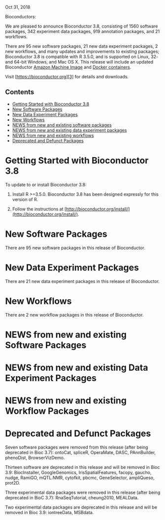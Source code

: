Oct 31, 2018

Bioconductors:

We are pleased to announce Bioconductor 3.8, consisting of 1560
software packages, 342 experiment data packages, 919 annotation
packages, and 21 workflows.

There are 95 new software packages, 21 new data experiment packages, 
2 new workflows, and many updates and improvements
to existing packages; Bioconductor 3.8 is compatible with R 3.5.0,
and is supported on Linux, 32- and 64-bit Windows, and Mac OS X.  This
release will include an updated Bioconductor [Amazon Machine Image][1]
and [Docker containers][2].

Visit [https://bioconductor.org][3]
for details and downloads.

[1]: https://bioconductor.org/help/bioconductor-cloud-ami/
[2]: https://bioconductor.org/help/docker/
[3]: https://bioconductor.org

Contents
--------

* [Getting Started with Bioconductor 3.8](#getting-started-with-bioconductor-35)
* [New Software Packages](#new-software-packages)
* [New Data Experiment Packages](#new-data-experiment-packages)
* [New Workflows](#new-Workflows)
* [NEWS from new and existing software packages](#news-from-new-and-existing-software-packages)
* [NEWS from new and existing data experiment packages](#news-from-new-and-existing-data-experiment-packages)
* [NEWS from new and existing workflows](#news-from-new-and-existing-workflows)
* [Deprecated and Defunct Packages](#deprecated-and-defunct-packages)

Getting Started with Bioconductor 3.8
======================================

To update to or install Bioconductor 3.8:

1. Install R >=3.5.0.  Bioconductor 3.8 has been designed expressly for
   this version of R.

2. Follow the instructions at
   [http://bioconductor.org/install/](http://bioconductor.org/install/).

New Software Packages
=====================

There are 95 new software packages in this release of Bioconductor.


New Data Experiment Packages
=====================

There are 21 new data experiment packages in this release of Bioconductor.


New Workflows
=====================

There are 2 new workflow packages in this release of Bioconductor.


NEWS from new and existing Software Packages
===================================


NEWS from new and existing Data Experiment  Packages
===================================


NEWS from new and existing Workflow  Packages
===================================


Deprecated and Defunct Packages
===============================

Seven software packages were removed from this release (after being deprecated
in Bioc 3.7): ontoCat, spliceR, OperaMate, DASC, PAnnBuilder, phenoDist, BrowserVizDemo.

Thirteen software are deprecated in this release and will be removed in Bioc 3.9:
BiocInstaller, GoogleGenomics, IrisSpatialFeatures, facopy, gaucho, nudge,
RamiGO, mQTL.NMR, cytofkit, pbcmc, GeneSelector, ampliQueso, prot2D.

Three experimental data packages were removed in this release (after being
deprecated in BioC 3.7):  RnaSeqTutorial, cheung2010, MEALData.

Two experimental data packages are deprecated in this release and will be
removed in Bioc 3.9: iontreeData, MSBdata.

